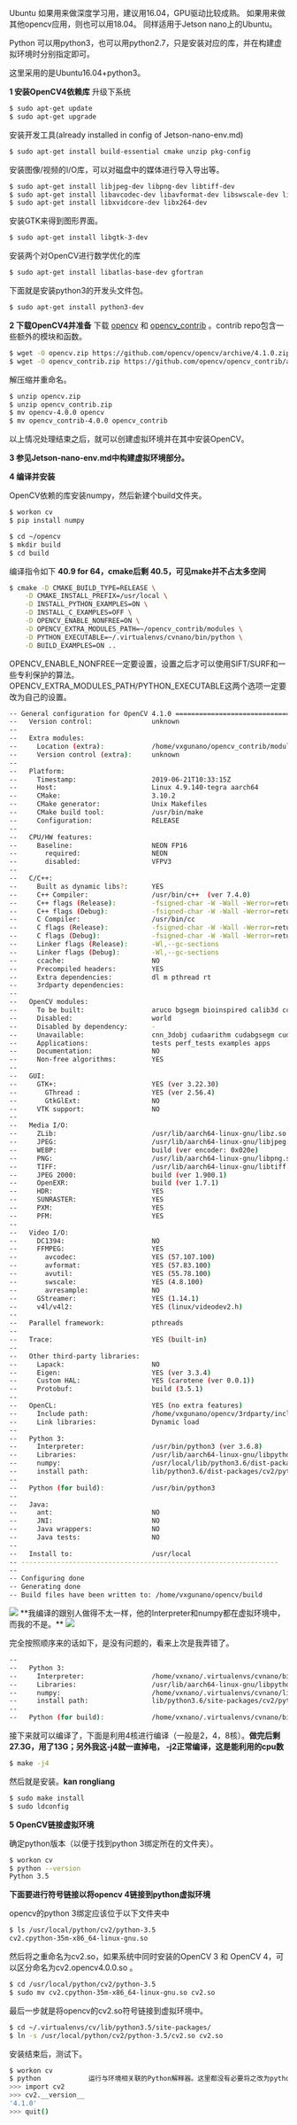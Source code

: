 

Ubuntu
如果用来做深度学习用，建议用16.04，GPU驱动比较成熟。
如果用来做其他opencv应用，则也可以用18.04。
同样适用于Jetson nano上的Ubuntu。

Python
可以用python3，也可以用python2.7，只是安装对应的库，并在构建虚拟环境时分别指定即可。

这里采用的是Ubuntu16.04+python3。

**1 安装OpenCV4依赖库**
升级下系统
``` bash
$ sudo apt-get update
$ sudo apt-get upgrade
```
安装开发工具(already installed in config of Jetson-nano-env.md)
``` bash
$ sudo apt-get install build-essential cmake unzip pkg-config
```
安装图像/视频的I/O库，可以对磁盘中的媒体进行导入导出等。
``` bash
$ sudo apt-get install libjpeg-dev libpng-dev libtiff-dev
$ sudo apt-get install libavcodec-dev libavformat-dev libswscale-dev libv4l-dev
$ sudo apt-get install libxvidcore-dev libx264-dev
```
安装GTK来得到图形界面。
``` bash
$ sudo apt-get install libgtk-3-dev
```
安装两个对OpenCV进行数学优化的库
``` bash
$ sudo apt-get install libatlas-base-dev gfortran
```
下面就是安装python3的开发头文件包。
``` bash
$ sudo apt-get install python3-dev
```

**2 下载OpenCV4并准备**
下载 [opencv](https://github.com/opencv/opencv) 和 [opencv_contrib](https://github.com/opencv/opencv_contrib) 。contrib repo包含一些额外的模块和函数。
``` bash
$ wget -O opencv.zip https://github.com/opencv/opencv/archive/4.1.0.zip
$ wget -O opencv_contrib.zip https://github.com/opencv/opencv_contrib/archive/4.1.0.zip
```
解压缩并重命名。
``` bash
$ unzip opencv.zip
$ unzip opencv_contrib.zip
$ mv opencv-4.0.0 opencv
$ mv opencv_contrib-4.0.0 opencv_contrib
```

以上情况处理结束之后，就可以创建虚拟环境并在其中安装OpenCV。

**3 参见Jetson-nano-env.md中构建虚拟环境部分。**

**4 编译并安装**

OpenCV依赖的库安装numpy，然后新建个build文件夹。
``` bash
$ workon cv
$ pip install numpy

$ cd ~/opencv
$ mkdir build
$ cd build
```
编译指令如下  **40.9 for 64，cmake后剩 40.5，可见make并不占太多空间**
``` bash
$ cmake -D CMAKE_BUILD_TYPE=RELEASE \
	-D CMAKE_INSTALL_PREFIX=/usr/local \
	-D INSTALL_PYTHON_EXAMPLES=ON \
	-D INSTALL_C_EXAMPLES=OFF \
	-D OPENCV_ENABLE_NONFREE=ON \
	-D OPENCV_EXTRA_MODULES_PATH=~/opencv_contrib/modules \
	-D PYTHON_EXECUTABLE=~/.virtualenvs/cvnano/bin/python \
	-D BUILD_EXAMPLES=ON ..
```

OPENCV_ENABLE_NONFREE一定要设置，设置之后才可以使用SIFT/SURF和一些专利保护的算法。
OPENCV_EXTRA_MODULES_PATH/PYTHON_EXECUTABLE这两个选项一定要改为自己的设置。
``` bash
-- General configuration for OpenCV 4.1.0 =====================================
--   Version control:               unknown
-- 
--   Extra modules:
--     Location (extra):            /home/vxgunano/opencv_contrib/modules
--     Version control (extra):     unknown
-- 
--   Platform:
--     Timestamp:                   2019-06-21T10:33:15Z
--     Host:                        Linux 4.9.140-tegra aarch64
--     CMake:                       3.10.2
--     CMake generator:             Unix Makefiles
--     CMake build tool:            /usr/bin/make
--     Configuration:               RELEASE
-- 
--   CPU/HW features:
--     Baseline:                    NEON FP16
--       required:                  NEON
--       disabled:                  VFPV3
-- 
--   C/C++:
--     Built as dynamic libs?:      YES
--     C++ Compiler:                /usr/bin/c++  (ver 7.4.0)
--     C++ flags (Release):         -fsigned-char -W -Wall -Werror=return-type -Werror=non-virtual-dtor -Werror=address -Werror=sequence-point -Wformat -Werror=format-security -Wmissing-declarations -Wundef -Winit-self -Wpointer-arith -Wshadow -Wsign-promo -Wuninitialized -Winit-self -Wno-delete-non-virtual-dtor -Wno-comment -Wimplicit-fallthrough=3 -Wno-strict-overflow -fdiagnostics-show-option -pthread -fomit-frame-pointer -ffunction-sections -fdata-sections    -fvisibility=hidden -fvisibility-inlines-hidden -O3 -DNDEBUG  -DNDEBUG
--     C++ flags (Debug):           -fsigned-char -W -Wall -Werror=return-type -Werror=non-virtual-dtor -Werror=address -Werror=sequence-point -Wformat -Werror=format-security -Wmissing-declarations -Wundef -Winit-self -Wpointer-arith -Wshadow -Wsign-promo -Wuninitialized -Winit-self -Wno-delete-non-virtual-dtor -Wno-comment -Wimplicit-fallthrough=3 -Wno-strict-overflow -fdiagnostics-show-option -pthread -fomit-frame-pointer -ffunction-sections -fdata-sections    -fvisibility=hidden -fvisibility-inlines-hidden -g  -O0 -DDEBUG -D_DEBUG
--     C Compiler:                  /usr/bin/cc
--     C flags (Release):           -fsigned-char -W -Wall -Werror=return-type -Werror=non-virtual-dtor -Werror=address -Werror=sequence-point -Wformat -Werror=format-security -Wmissing-declarations -Wmissing-prototypes -Wstrict-prototypes -Wundef -Winit-self -Wpointer-arith -Wshadow -Wuninitialized -Winit-self -Wno-comment -Wimplicit-fallthrough=3 -Wno-strict-overflow -fdiagnostics-show-option -pthread -fomit-frame-pointer -ffunction-sections -fdata-sections    -fvisibility=hidden -O3 -DNDEBUG  -DNDEBUG
--     C flags (Debug):             -fsigned-char -W -Wall -Werror=return-type -Werror=non-virtual-dtor -Werror=address -Werror=sequence-point -Wformat -Werror=format-security -Wmissing-declarations -Wmissing-prototypes -Wstrict-prototypes -Wundef -Winit-self -Wpointer-arith -Wshadow -Wuninitialized -Winit-self -Wno-comment -Wimplicit-fallthrough=3 -Wno-strict-overflow -fdiagnostics-show-option -pthread -fomit-frame-pointer -ffunction-sections -fdata-sections    -fvisibility=hidden -g  -O0 -DDEBUG -D_DEBUG
--     Linker flags (Release):      -Wl,--gc-sections  
--     Linker flags (Debug):        -Wl,--gc-sections  
--     ccache:                      NO
--     Precompiled headers:         YES
--     Extra dependencies:          dl m pthread rt
--     3rdparty dependencies:
-- 
--   OpenCV modules:
--     To be built:                 aruco bgsegm bioinspired calib3d ccalib core datasets dnn dnn_objdetect dpm face features2d flann freetype fuzzy gapi hdf hfs highgui img_hash imgcodecs imgproc line_descriptor ml objdetect optflow phase_unwrapping photo plot python3 quality reg rgbd saliency shape stereo stitching structured_light superres surface_matching text tracking ts video videoio videostab xfeatures2d ximgproc xobjdetect xphoto
--     Disabled:                    world
--     Disabled by dependency:      -
--     Unavailable:                 cnn_3dobj cudaarithm cudabgsegm cudacodec cudafeatures2d cudafilters cudaimgproc cudalegacy cudaobjdetect cudaoptflow cudastereo cudawarping cudev cvv java js matlab ovis python2 sfm viz
--     Applications:                tests perf_tests examples apps
--     Documentation:               NO
--     Non-free algorithms:         YES
-- 
--   GUI: 
--     GTK+:                        YES (ver 3.22.30)
--       GThread :                  YES (ver 2.56.4)
--       GtkGlExt:                  NO
--     VTK support:                 NO
-- 
--   Media I/O: 
--     ZLib:                        /usr/lib/aarch64-linux-gnu/libz.so (ver 1.2.11)
--     JPEG:                        /usr/lib/aarch64-linux-gnu/libjpeg.so (ver 80)
--     WEBP:                        build (ver encoder: 0x020e)
--     PNG:                         /usr/lib/aarch64-linux-gnu/libpng.so (ver 1.6.34)
--     TIFF:                        /usr/lib/aarch64-linux-gnu/libtiff.so (ver 42 / 4.0.9)
--     JPEG 2000:                   build (ver 1.900.1)
--     OpenEXR:                     build (ver 1.7.1)
--     HDR:                         YES
--     SUNRASTER:                   YES
--     PXM:                         YES
--     PFM:                         YES
-- 
--   Video I/O:
--     DC1394:                      NO
--     FFMPEG:                      YES
--       avcodec:                   YES (57.107.100)
--       avformat:                  YES (57.83.100)
--       avutil:                    YES (55.78.100)
--       swscale:                   YES (4.8.100)
--       avresample:                NO
--     GStreamer:                   YES (1.14.1)
--     v4l/v4l2:                    YES (linux/videodev2.h)
-- 
--   Parallel framework:            pthreads
-- 
--   Trace:                         YES (built-in)
-- 
--   Other third-party libraries:
--     Lapack:                      NO
--     Eigen:                       YES (ver 3.3.4)
--     Custom HAL:                  YES (carotene (ver 0.0.1))
--     Protobuf:                    build (3.5.1)
-- 
--   OpenCL:                        YES (no extra features)
--     Include path:                /home/vxgunano/opencv/3rdparty/include/opencl/1.2
--     Link libraries:              Dynamic load
-- 
--   Python 3:
--     Interpreter:                 /usr/bin/python3 (ver 3.6.8)
--     Libraries:                   /usr/lib/aarch64-linux-gnu/libpython3.6m.so (ver 3.6.8)
--     numpy:                       /usr/local/lib/python3.6/dist-packages/numpy/core/include (ver 1.16.4)
--     install path:                lib/python3.6/dist-packages/cv2/python-3.6
-- 
--   Python (for build):            /usr/bin/python3
-- 
--   Java:                          
--     ant:                         NO
--     JNI:                         NO
--     Java wrappers:               NO
--     Java tests:                  NO
-- 
--   Install to:                    /usr/local
-- -----------------------------------------------------------------
-- 
-- Configuring done
-- Generating done
-- Build files have been written to: /home/vxgunano/opencv/build
```

<img src="./imgs/different-opencv-cmake.png">
**我编译的跟别人做得不太一样，他的Interpreter和numpy都在虚拟环境中，而我的不是。**
<img src="./imgs/pyimageweb-install-opencv-ubuntu-cmake.jpg">

完全按照顺序来的话如下，是没有问题的，看来上次是我弄错了。
``` bash
-- 
--   Python 3:
--     Interpreter:                 /home/vxnano/.virtualenvs/cvnano/bin/python3 (ver 3.6.8)
--     Libraries:                   /usr/lib/aarch64-linux-gnu/libpython3.6m.so (ver 3.6.8)
--     numpy:                       /home/vxnano/.virtualenvs/cvnano/lib/python3.6/site-packages/numpy/core/include (ver 1.16.4)
--     install path:                lib/python3.6/site-packages/cv2/python-3.6
-- 
--   Python (for build):            /home/vxnano/.virtualenvs/cvnano/bin/python3
```

接下来就可以编译了，下面是利用4核进行编译（一般是2，4，8核）。**做完后剩27.3G，用了13G；另外我这-j4就一直掉电， -j2正常编译，这是能利用的cpu数**
``` bash
$ make -j4
```
然后就是安装。**kan rongliang**
``` bash
$ sudo make install
$ sudo ldconfig
```
**5 OpenCV链接虚拟环境**

确定python版本（以便于找到python 3绑定所在的文件夹）。
``` bash
$ workon cv
$ python --version
Python 3.5
```
**下面要进行符号链接以将opencv 4链接到python虚拟环境**

opencv的python 3绑定应该位于以下文件夹中
``` bash
$ ls /usr/local/python/cv2/python-3.5
cv2.cpython-35m-x86_64-linux-gnu.so
``` 
然后将之重命名为cv2.so，如果系统中同时安装的OpenCV 3 和 OpenCV 4，可以区分命名为cv2.opencv4.0.0.so 。
``` bash
$ cd /usr/local/python/cv2/python-3.5
$ sudo mv cv2.cpython-35m-x86_64-linux-gnu.so cv2.so
``` 
最后一步就是将opencv的cv2.so符号链接到虚拟环境中。
``` bash
$ cd ~/.virtualenvs/cv/lib/python3.5/site-packages/
$ ln -s /usr/local/python/cv2/python-3.5/cv2.so cv2.so
``` 

安装结束后，测试下。
``` bash
$ workon cv
$ python            运行与环境相关联的Python解释器。这里都没有必要将之改为python3，因为这个环境中只有这一个版本的python。
>>> import cv2
>>> cv2.__version__
'4.1.0'
>>> quit()
```
